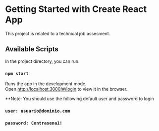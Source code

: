 # Getting Started with Create React App

This project is related to a technical  job assesment.

## Available Scripts

In the project directory, you can run:

### `npm start`

Runs the app in the development mode.\
Open [http://localhost:3000/#/login](http://localhost:3000/#/login) to view it in the browser.


**Note: You should use the following default user and password to login

### `user: usuario@dominio.com`
### `password: Contrasena1!`
